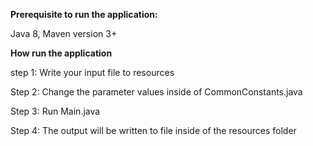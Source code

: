 <b>Prerequisite to run the application:</b>

Java 8, Maven version 3+

<b> How run the application </b>

step 1: Write your input file to resources

Step 2: Change the parameter values inside of CommonConstants.java

Step 3: Run Main.java

Step 4: The output will be written to file inside of the resources folder